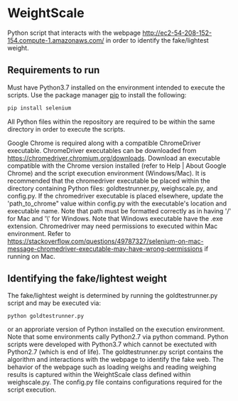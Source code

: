 # WeightScale

Python script that interacts with the webpage http://ec2-54-208-152-154.compute-1.amazonaws.com/ in order to identify the fake/lightest weight.

## Requirements to run

Must have Python3.7 installed on the environment intended to execute the scripts.
Use the package manager [pip](https://pip.pypa.io/en/stable/) to install the following:

```bash
pip install selenium
```

All Python files within the repository are required to be within the same directory in order to execute the scripts. 

Google Chrome is required along with a compatible ChromeDriver executable.  ChromeDriver executables can be downloaded from
https://chromedriver.chromium.org/downloads.  Download an executable compatible with the Chrome version installed (refer to Help | About Google Chrome) and the script execution environment (Windows/Mac).
It is recommended that the chromedriver executable be placed within the directory containing Python files: goldtestrunner.py, weighscale.py, and config.py.  If the chromedriver executable is placed elsewhere, update the 'path_to_chrome" value within config.py with the executable's location and executable name.  Note that path must be formatted correctly as in having '/' for Mac and '\\' for Windows.  Note that Windows executable have the .exe extension.
Chromedriver may need permissions to executed within Mac environment.  Refer to
https://stackoverflow.com/questions/49787327/selenium-on-mac-message-chromedriver-executable-may-have-wrong-permissions
if running on Mac.

## Identifying the fake/lightest weight

The fake/lightest weight is determined by running the goldtestrunner.py script and may be executed via:

```
python goldtestrunner.py
```

or an approriate version of Python installed on the execution environment.  Note that some environments cally Python2.7 via python command.  Python scripts were developed with Python3.7 which cannot be exectuted with Python2.7 (which is end of life).
The goldtestrunner.py script contains the algorithm and interactions with the webpage to identify the fake web.  The behavior of the webpage such as loading weighs and reading weighing results is captured within the WeightScale class defined within weighscale.py.  The config.py file contains configurations required for the script execution.
